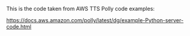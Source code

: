 This is the code taken from AWS TTS Polly code examples: 

https://docs.aws.amazon.com/polly/latest/dg/example-Python-server-code.html
